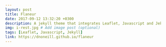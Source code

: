 ```yaml
---
layout: post
title: Flaneur
date: 2017-09-12 13:32:20 +0300
description: A jekyll theme that integrates Leaflet, Javascript and Jekyll. Posts populate maps.  
img: i-rest.jpg # Add image post (optional)
tags: [Leaflet, Javascript, Jekyll]
link: https://dnoneill.github.io/flaneur
---
```

